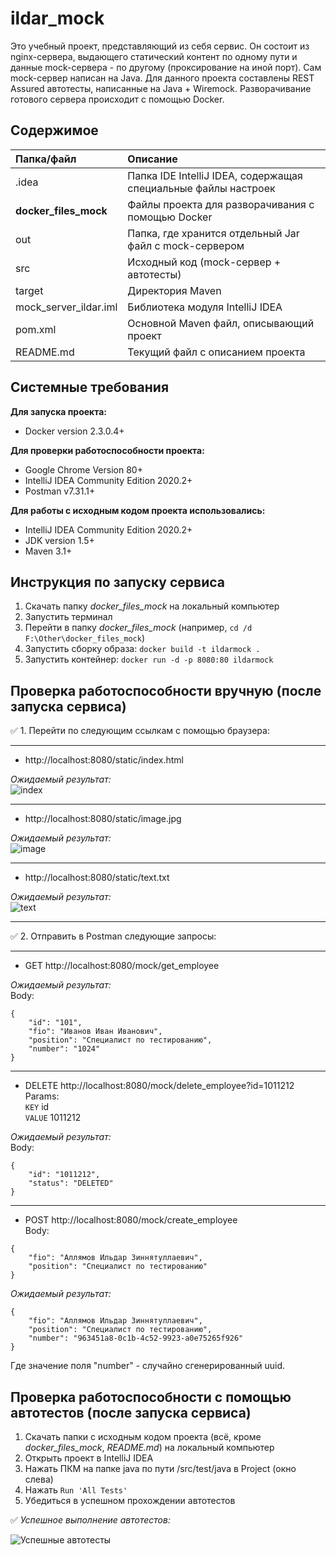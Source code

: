 # ildar_mock

Это учебный проект, представляющий из себя сервис. Он состоит из nginx-сервера, выдающего статический контент по одному пути и данные mock-сервера - по другому (проксирование на иной порт). Сам mock-сервер написан на Java. Для данного проекта составлены REST Assured автотесты, написанные на Java + Wiremock. Разворачивание готового сервера происходит с помощью Docker.

## Содержимое

| Папка/файл | Описание | 
|:----|:----|
| .idea | Папка IDE IntelliJ IDEA, содержащая специальные файлы настроек |
| **docker_files_mock** | Файлы проекта для разворачивания с помощью Docker |
| out | Папка, где хранится отдельный Jar файл с mock-сервером |
| src | Исходный код (mock-сервер + автотесты) |
| target | Директория Maven |
| mock_server_ildar.iml | Библиотека модуля IntelliJ IDEA |
| pom.xml | Основной Maven файл, описывающий проект |
| README.md | Текущий файл с описанием проекта  |

## Системные требования

**Для запуска проекта:**    
- Docker version 2.3.0.4+    

**Для проверки работоспособности проекта:**
- Google Chrome Version 80+ 
- IntelliJ IDEA Community Edition 2020.2+     
- Postman v7.31.1+

**Для работы с исходным кодом проекта использовались:**    
- IntelliJ IDEA Community Edition 2020.2+    
- JDK version 1.5+    
- Maven 3.1+    

## Инструкция по запуску сервиса

1. Скачать папку *docker_files_mock* на локальный компьютер
2. Запустить терминал
3. Перейти в папку *docker_files_mock* (например, `cd /d  F:\Other\docker_files_mock`)
4. Запустить сборку образа: 
`docker build -t ildarmock .`
5. Запустить контейнер: 
`docker run -d -p 8080:80 ildarmock`

## Проверка работоспособности вручную (после запуска сервиса)

:white_check_mark: 1. Перейти по следующим ссылкам с помощью браузера:    
____
- http://localhost:8080/static/index.html    

*Ожидаемый результат:*    
![index](https://i.ibb.co/VNX7nfL/index.png "index")
    
____

- http://localhost:8080/static/image.jpg    

*Ожидаемый результат:*    
![image](https://i.ibb.co/Zx596HT/image.png "image")

    
____

- http://localhost:8080/static/text.txt    

*Ожидаемый результат:*    
![text](https://i.ibb.co/F0JWbxn/text.png "text")

    
____

:white_check_mark: 2. Отправить в Postman следующие запросы:    
    
____

- GET http://localhost:8080/mock/get_employee    

*Ожидаемый результат:*    
Body:     
```    
{    
    "id": "101",    
    "fio": "Иванов Иван Иванович",    
    "position": "Специалист по тестированию",    
    "number": "1024"    
}    
```
   
____

- DELETE http://localhost:8080/mock/delete_employee?id=1011212    
Params:     
`KEY` id      
`VALUE` 1011212    

*Ожидаемый результат:*    
Body:     
```    
{    
    "id": "1011212",    
    "status": "DELETED"    
}    
```
    
____
    
- POST http://localhost:8080/mock/create_employee    
Body:     
```    
{    
    "fio": "Аллямов Ильдар Зиннятуллаевич",    
    "position": "Специалист по тестированию"    
} 
```  
    
*Ожидаемый результат:*    
```    
{    
    "fio": "Аллямов Ильдар Зиннятуллаевич",    
    "position": "Специалист по тестированию",    
    "number": "963451a8-0c1b-4c52-9923-a0e75265f926"    
}    
```
Где значение поля "number" - случайно сгенерированный uuid.    

## Проверка работоспособности с помощью автотестов (после запуска сервиса)

1. Скачать папки с исходным кодом проекта (всё, кроме *docker_files_mock*, *README.md*) на локальный компьютер
2. Открыть проект в IntelliJ IDEA
3. Нажать ПКМ на папке java по пути /src/test/java в Project (окно слева)
4. Нажать `Run 'All Tests'`
5. Убедиться в успешном прохождении автотестов

:white_check_mark: *Успешное выполнение автотестов:*    
    
![Успешные автотесты](https://i.ibb.co/fMYg671/Tests.png "Tests")

